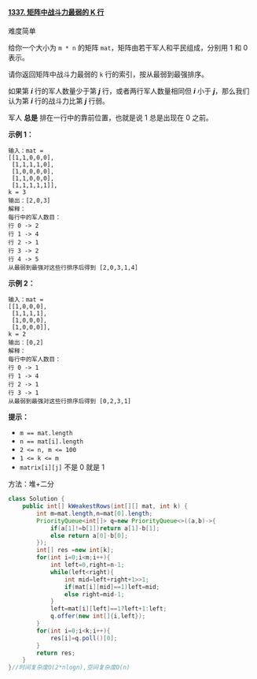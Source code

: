 #### [1337. 矩阵中战斗力最弱的 K 行](https://leetcode-cn.com/problems/the-k-weakest-rows-in-a-matrix/)

难度简单

给你一个大小为 `m * n` 的矩阵 `mat`，矩阵由若干军人和平民组成，分别用 1 和 0 表示。

请你返回矩阵中战斗力最弱的 `k` 行的索引，按从最弱到最强排序。

如果第 ***i*** 行的军人数量少于第 ***j*** 行，或者两行军人数量相同但 ***i*** 小于 ***j***，那么我们认为第 ***i*** 行的战斗力比第 ***j*** 行弱。

军人 **总是** 排在一行中的靠前位置，也就是说 1 总是出现在 0 之前。

**示例 1：**

```
输入：mat = 
[[1,1,0,0,0],
 [1,1,1,1,0],
 [1,0,0,0,0],
 [1,1,0,0,0],
 [1,1,1,1,1]], 
k = 3
输出：[2,0,3]
解释：
每行中的军人数目：
行 0 -> 2 
行 1 -> 4 
行 2 -> 1 
行 3 -> 2 
行 4 -> 5 
从最弱到最强对这些行排序后得到 [2,0,3,1,4]
```

**示例 2：**

```
输入：mat = 
[[1,0,0,0],
 [1,1,1,1],
 [1,0,0,0],
 [1,0,0,0]], 
k = 2
输出：[0,2]
解释： 
每行中的军人数目：
行 0 -> 1 
行 1 -> 4 
行 2 -> 1 
行 3 -> 1 
从最弱到最强对这些行排序后得到 [0,2,3,1]
```

**提示：**

- `m == mat.length`
- `n == mat[i].length`
- `2 <= n, m <= 100`
- `1 <= k <= m`
- `matrix[i][j]` 不是 0 就是 1

方法：堆+二分

```java
class Solution {
    public int[] kWeakestRows(int[][] mat, int k) {
        int m=mat.length,n=mat[0].length;
        PriorityQueue<int[]> q=new PriorityQueue<>((a,b)->{
            if(a[1]!=b[1])return a[1]-b[1];
            else return a[0]-b[0];
        });
        int[] res =new int[k];
        for(int i=0;i<m;i++){
            int left=0,right=n-1;
            while(left<right){
                int mid=left+right+1>>1;
                if(mat[i][mid]==1)left=mid;
                else right=mid-1;
            }
            left=mat[i][left]==1?left+1:left;
            q.offer(new int[]{i,left});
        }
        for(int i=0;i<k;i++){
            res[i]=q.poll()[0];
        }
        return res;
    }
}//时间复杂度O(2*nlogn),空间复杂度O(n)
```

